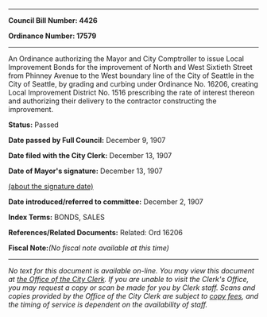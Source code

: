 

********

**Council Bill Number: 4426**
   
**Ordinance Number: 17579**
********

 An Ordinance authorizing the Mayor and City Comptroller to issue Local Improvement Bonds for the improvement of North and West Sixtieth Street from Phinney Avenue to the West boundary line of the City of Seattle in the City of Seattle, by grading and curbing under Ordinance No. 16206, creating Local Improvement District No. 1516 prescribing the rate of interest thereon and authorizing their delivery to the contractor constructing the improvement.

**Status:** Passed
   
**Date passed by Full Council:** December 9, 1907
   
**Date filed with the City Clerk:** December 13, 1907
   
**Date of Mayor's signature:** December 13, 1907
   
[(about the signature date)](/~public/approvaldate.htm)
   
   
   
**Date introduced/referred to committee:** December 2, 1907
   
   
**Index Terms:** BONDS, SALES

**References/Related Documents:** Related: Ord 16206

**Fiscal Note:**_(No fiscal note available at this time)_
********

_No text for this document is available on-line. You may view this document at [the Office of the City Clerk](http://www.seattle.gov/leg/clerk/contactUs.htm). If you are unable to visit the Clerk's Office, you may request a copy or scan be made for you by Clerk staff. Scans and copies provided by the Office of the City Clerk are subject to [copy fees](http://clerk.seattle.gov/~public/clerkfees.htm), and the timing of service is dependent on the availability of staff._

